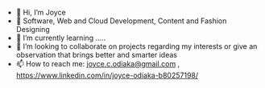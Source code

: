 - 👋 Hi, I’m Joyce
- 👀  Software, Web and Cloud Development, Content and Fashion Designing
- 🌱 I’m currently learning .....
- 💞️ I’m looking to collaborate on projects regarding my interests or give an observation that brings better and smarter ideas
- 📫 How to reach me: joyce.c.odiaka@gmail.com , https://www.linkedin.com/in/joyce-odiaka-b80257198/

<!---
joyce-oc/joyce-oc is a ✨ special ✨ repository because its `README.md` (this file) appears on your GitHub profile.
You can click the Preview link to take a look at your changes.
--->
